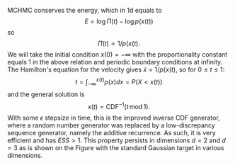 
MCHMC conserves the energy, which in 1d equals to
$$
    E = \log \Pi(t) - \log p(x(t))
$$
so 
$$
    \Pi(t) \propto 1/p(x(t).
$$
We will take the initial condition $x(0) = -\infty$ with the proportionality constant equals 1 in the above relation and periodic boundary conditions at infinity. The Hamilton's equation for the velocity gives $\dot{x} = 1/p(x(t)$, so for $0 \leq t \leq 1$:
$$
    t = \int_{-\infty}^{x(t)} p(x) dx = P(X < x(t))
$$
and the general solution is
$$
    x(t) = \mathrm{CDF}^{-1}(t \, \mathrm{mod} \, 1).
$$
With some $\epsilon$ stepsize in time, this is the improved inverse CDF generator, where a random number generator was replaced by a low-discrepancy sequence generator, namely the additive recurrence. As such, it is very efficient and has $ESS > 1$. This property persists in dimensions $d = 2$ and $d = 3$ as is shown on the Figure with the standard Gaussian target in various dimensions.
